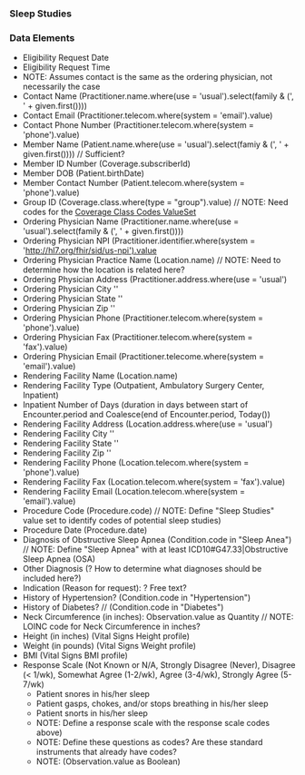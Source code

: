 ### Sleep Studies

### Data Elements

* Eligibility Request Date
* Eligibility Request Time
* NOTE: Assumes contact is the same as the ordering physician, not necessarily the case
* Contact Name (Practitioner.name.where(use = 'usual').select(family & (', ' + given.first())))
* Contact Email (Practitioner.telecom.where(system = 'email').value)
* Contact Phone Number (Practitioner.telecom.where(system = 'phone').value)
* Member Name (Patient.name.where(use = 'usual').select(famiy & (', ' + given.first()))) // Sufficient?
* Member ID Number (Coverage.subscriberId)
* Member DOB (Patient.birthDate)
* Member Contact Number (Patient.telecom.where(system = 'phone').value)
* Group ID (Coverage.class.where(type = "group").value) // NOTE: Need codes for the [Coverage Class Codes ValueSet](http://hl7.org/fhir/valueset-coverage-class.html)
* Ordering Physician Name (Practitioner.name.where(use = 'usual').select(family & (', ' + given.first())))
* Ordering Physician NPI (Practitioner.identifier.where(system = 'http://hl7.org/fhir/sid/us-npi').value
* Ordering Physician Practice Name (Location.name) // NOTE: Need to determine how the location is related here?
* Ordering Physician Address (Practitioner.address.where(use = 'usual')
* Ordering Physician City ''
* Ordering Physician State ''
* Ordering Physician Zip ''
* Ordering Physician Phone (Practitioner.telecom.where(system = 'phone').value)
* Ordering Physician Fax  (Practitioner.telecom.where(system = 'fax').value)
* Ordering Physician Email (Practitioner.telecome.where(system = 'email').value)
* Rendering Facility Name (Location.name)
* Rendering Facility Type (Outpatient, Ambulatory Surgery Center, Inpatient)
* Inpatient Number of Days (duration in days between start of Encounter.period and Coalesce(end of Encounter.period, Today())
* Rendering Facility Address (Location.address.where(use = 'usual')
* Rendering Facility City ''
* Rendering Facility State ''
* Rendering Facility Zip ''
* Rendering Facility Phone (Location.telecom.where(system = 'phone').value)
* Rendering Facility Fax (Location.telecom.where(system = 'fax').value)
* Rendering Facility Email (Location.telecom.where(system = 'email').value)
* Procedure Code (Procedure.code) // NOTE: Define "Sleep Studies" value set to identify codes of potential sleep studies)
* Procedure Date (Procedure.date)
* Diagnosis of Obstructive Sleep Apnea (Condition.code in "Sleep Anea") // NOTE: Define "Sleep Apnea" with at least ICD10#G47.33|Obstructive Sleep Apnea (OSA)
* Other Diagnosis (? How to determine what diagnoses should be included here?)
* Indication (Reason for request): ? Free text?
* History of Hypertension? (Condition.code in "Hypertension")
* History of Diabetes? // (Condition.code in "Diabetes") 
* Neck Circumference (in inches): Observation.value as Quantity // NOTE: LOINC code for Neck Circumference in inches?
* Height (in inches) (Vital Signs Height profile)
* Weight (in pounds) (Vital Signs Weight profile)
* BMI (Vital Signs BMI profile)
* Response Scale (Not Known or N/A, Strongly Disagree (Never), Disagree (< 1/wk), Somewhat Agree (1-2/wk), Agree (3-4/wk), Strongly Agree (5-7/wk)
    * Patient snores in his/her sleep
    * Patient gasps, chokes, and/or stops breathing in his/her sleep
    * Patient snorts in his/her sleep
    * NOTE: Define a response scale with the response scale codes above)
    * NOTE: Define these questions as codes? Are these standard instruments that already have codes?
    * NOTE: (Observation.value as Boolean)

